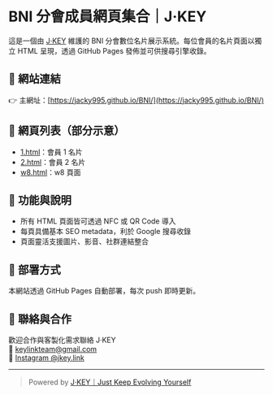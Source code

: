 # BNI 分會成員網頁集合｜J·KEY

這是一個由 [J·KEY](https://www.instagram.com/jkey.link/) 維護的 BNI 分會數位名片展示系統。每位會員的名片頁面以獨立 HTML 呈現，透過 GitHub Pages 發佈並可供搜尋引擎收錄。

## 📌 網站連結
👉 主網址：[https://jacky995.github.io/BNI/](https://jacky995.github.io/BNI/)

## 📂 網頁列表（部分示意）
- [1.html](https://jacky995.github.io/BNI/1.html)：會員 1 名片
- [2.html](https://jacky995.github.io/BNI/2.html)：會員 2 名片
- [w8.html](https://jacky995.github.io/BNI/w8.html)：w8 頁面

## 🔧 功能與說明
- 所有 HTML 頁面皆可透過 NFC 或 QR Code 導入
- 每頁具備基本 SEO metadata，利於 Google 搜尋收錄
- 頁面靈活支援圖片、影音、社群連結整合

## 🚀 部署方式
本網站透過 GitHub Pages 自動部署，每次 push 即時更新。

## 🤝 聯絡與合作
歡迎合作與客製化需求聯絡 J·KEY  
📩 [keylinkteam@gmail.com](mailto:keylinkteam@gmail.com)  
📱 [Instagram @jkey.link](https://www.instagram.com/jkey.link/)

---

> Powered by [J·KEY｜Just Keep Evolving Yourself](https://jkey.link)
